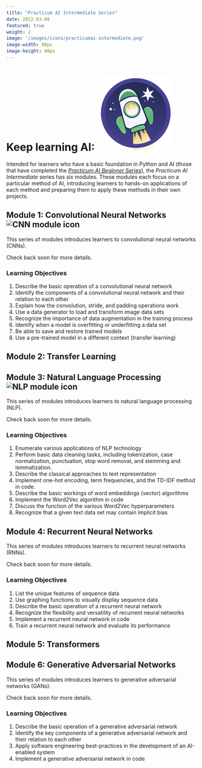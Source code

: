 ```yaml
---
title: "Practicum AI Intermediate Series"
date: 2022-03-08
featured: true
weight: 2
image: '/images/icons/practicumai-intermediate.png'
image-width: 80px
image-height: 80px
---
```


# Keep learning AI: ![Practicum AI Intermediate Series Icon](/images/icons/practicumai-intermediate.png) 

Intended for learners who have a basic foundation in Python and AI (those that have completed the [*Practicum AI Beginner* Series](/courses/beginner/)), the *Practicum AI Intermediate* series has six modules. These modules each focus on a particular method of AI, introducing learners to hands-on applications of each method and preparing them to apply these methods in their own projects.

## Module 1: Convolutional Neural Networks ![CNN module icon](/images/icons/noun_NeuralNet_green.svg)

This series of modules introduces learners to convolutional neural networks (CNNs).

Check back soon for more details.

### Learning Objectives

1. Describe the basic operation of a convolutional neural network
1. Identify the components of a convolutional neural network and their relation to each other
1. Explain how the convolution, stride, and padding operations work
1. Use a data generator to load and transform image data sets
1. Recognize the importance of data augmentation in the training process
1. Identify when a model is overfitting or underfitting a data set
1. Be able to save and restore trained models
1. Use a pre-trained model in a different context (transfer learning)

## Module 2: Transfer Learning

## Module 3: Natural Language Processing ![NLP module icon](/images/icons/noun_Language_green.svg)

This series of modules introduces learners to natural language processing (NLP).

Check back soon for more details.

### Learning Objectives

1. Enumerate various applications of NLP technology
1. Perform basic data cleaning tasks, including tokenization, case normalization, punctuation, stop word removal, and stemming and lemmatization.
1. Describe the classical approaches to text representation
1. Implement one-hot encoding, term frequencies, and the TD-IDF method in code.
1. Describe the basic workings of word embeddings (vector) algorithms
1. Implement the Word2Vec algorithm in code
1. Discuss the function of the various Word2Vec hyperparameters
1. Recognize that a given text data set may contain implicit bias

## Module 4: Recurrent Neural Networks

This series of modules introduces learners to recurrent neural networks (RNNs).

Check back soon for more details.

### Learning Objectives

1. List the unique features of sequence data
1. Use graphing functions to visually display sequence data
1. Describe the basic operation of a recurrent neural network
1. Recognize the flexibility and versatility of recurrent neural networks
1. Implement a recurrent neural network in code
1. Train a recurrent neural network and evaluate its performance

## Module 5: Transformers

## Module 6: Generative Adversarial Networks

This series of modules introduces learners to generative adversarial networks (GANs).

Check back soon for more details.

### Learning Objectives

1. Describe the basic operation of a generative adversarial network
1. Identify the key components of a generative adversarial network and their relation to each other
1. Apply software engineering best-practices in the development of an AI-enabled system
1. Implement a generative adversarial network in code